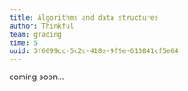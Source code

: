 ```yaml
---
title: Algorithms and data structures
author: Thinkful
team: grading
time: 5
uuid: 3f6099cc-5c2d-418e-9f9e-610841cf5e64
---
```


coming soon...

